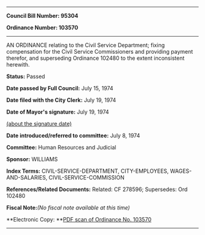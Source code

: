 

********

**Council Bill Number: 95304**
   
**Ordinance Number: 103570**
********

 AN ORDINANCE relating to the Civil Service Department; fixing compensation for the Civil Service Commissioners and providing payment therefor, and superseding Ordinance 102480 to the extent inconsistent herewith.

**Status:** Passed
   
**Date passed by Full Council:** July 15, 1974
   
**Date filed with the City Clerk:** July 19, 1974
   
**Date of Mayor's signature:** July 19, 1974
   
[(about the signature date)](/~public/approvaldate.htm)
   
   
   
**Date introduced/referred to committee:** July 8, 1974
   
**Committee:** Human Resources and Judicial
   
**Sponsor:** WILLIAMS
   
   
**Index Terms:** CIVIL-SERVICE-DEPARTMENT, CITY-EMPLOYEES, WAGES-AND-SALARIES, CIVIL-SERVICE-COMMISSION

**References/Related Documents:** Related: CF 278596; Supersedes: Ord 102480

**Fiscal Note:**_(No fiscal note available at this time)_

**Electronic Copy: **[PDF scan of Ordinance No. 103570](/~archives/Ordinances/Ord_103570.pdf)

********

